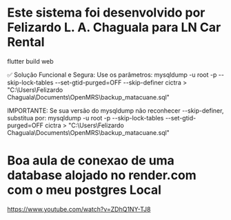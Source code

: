 # Este sistema foi desenvolvido por Felizardo L. A. Chaguala para LN Car Rental 

<!-- 
    storePassword=Chaguala2
    keyPassword=Chaguala2
    keyAlias=Chaguala2
    storeFile=keystore.jks 
-->

<!-- Na raiz do projecto correr o comando build para web -->
flutter build web
<!-- Como fazer o deploy do web para o render.com -->

✅ Solução Funcional e Segura:
Use os parâmetros:
mysqldump -u root -p --skip-lock-tables --set-gtid-purged=OFF --skip-definer cictra > "C:\Users\Felizardo Chaguala\Documents\OpenMRS\backup_matacuane.sql"

IMPORTANTE:
Se sua versão do mysqldump não reconhecer --skip-definer, substitua por:
mysqldump -u root -p --skip-lock-tables --set-gtid-purged=OFF cictra > "C:\Users\Felizardo Chaguala\Documents\OpenMRS\backup_matacuane.sql"

# Boa aula de conexao de uma database alojado no render.com com o meu postgres Local
https://www.youtube.com/watch?v=ZDhQ1NY-TJ8